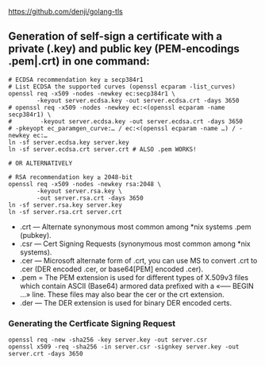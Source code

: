 https://github.com/denji/golang-tls

## Generation of self-sign a certificate with a private (.key) and public key (PEM-encodings .pem|.crt) in one command:

```
# ECDSA recommendation key ≥ secp384r1
# List ECDSA the supported curves (openssl ecparam -list_curves)
openssl req -x509 -nodes -newkey ec:secp384r1 \
        -keyout server.ecdsa.key -out server.ecdsa.crt -days 3650
# openssl req -x509 -nodes -newkey ec:<(openssl ecparam -name secp384r1) \
#        -keyout server.ecdsa.key -out server.ecdsa.crt -days 3650
# -pkeyopt ec_paramgen_curve:… / ec:<(openssl ecparam -name …) / -newkey ec:…
ln -sf server.ecdsa.key server.key
ln -sf server.ecdsa.crt server.crt # ALSO .pem WORKS! 

# OR ALTERNATIVELY

# RSA recommendation key ≥ 2048-bit
openssl req -x509 -nodes -newkey rsa:2048 \
        -keyout server.rsa.key \
        -out server.rsa.crt -days 3650
ln -sf server.rsa.key server.key
ln -sf server.rsa.crt server.crt
```

- .crt — Alternate synonymous most common among *nix systems .pem (pubkey).
- .csr — Cert Signing Requests (synonymous most common among *nix systems).
- .cer — Microsoft alternate form of .crt, you can use MS to convert .crt
  to .cer (DER encoded .cer, or base64[PEM] encoded .cer).
- .pem = The PEM extension is used for different types of X.509v3 files
  which contain ASCII (Base64) armored data prefixed with a «—– BEGIN …»
  line. These files may also bear the cer or the crt extension.
- .der — The DER extension is used for binary DER encoded certs.

### Generating the Certficate Signing Request

```
openssl req -new -sha256 -key server.key -out server.csr
openssl x509 -req -sha256 -in server.csr -signkey server.key -out server.crt -days 3650
```

